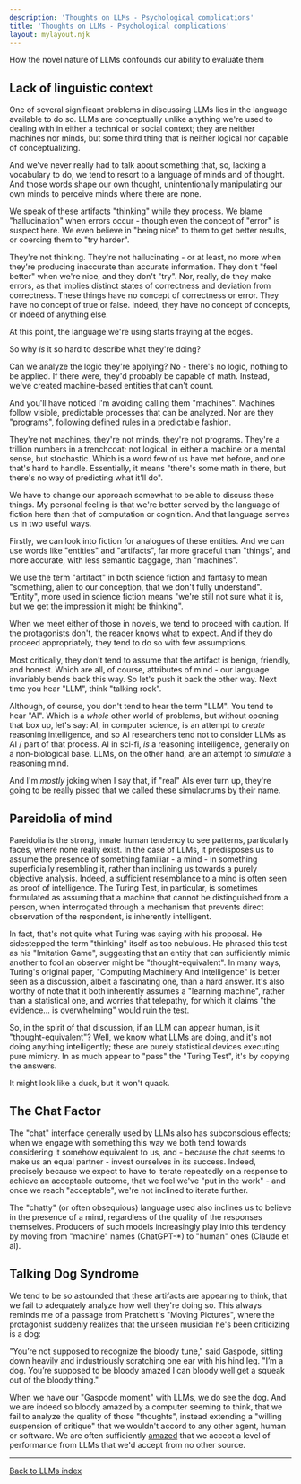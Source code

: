 ```yaml
---
description: 'Thoughts on LLMs - Psychological complications'
title: 'Thoughts on LLMs - Psychological complications'
layout: mylayout.njk
---
```


How the novel nature of LLMs confounds our ability to evaluate them

## Lack of linguistic context

One of several significant problems in discussing LLMs lies in the language available to do so. LLMs are conceptually unlike anything we're used to dealing with in either a technical or social context; they are neither machines nor minds, but some third thing that is neither logical nor capable of conceptualizing.

And we've never really had to talk about something that, so, lacking a vocabulary to do, we tend to resort to a language of minds and of thought. And those words shape our own thought, unintentionally manipulating our own minds to perceive minds where there are none.

We speak of these artifacts "thinking" while they process. We blame "hallucination" when errors occur - though even the concept of "error" is suspect here. We even believe in "being nice" to them to get better results, or coercing them to "try harder".

They're not thinking. They're not hallucinating - or at least, no more when they're producing inaccurate than accurate information. They don't "feel better" when we're nice, and they don't "try". Nor, really, do they make errors, as that implies distinct states of correctness and deviation from correctness. These things have no concept of correctness or error. They have no concept of true or false. Indeed, they have no concept of concepts, or indeed of anything else.

At this point, the language we're using starts fraying at the edges.

So why *is* it so hard to describe what they're doing?

Can we analyze the logic they're applying? No - there's no logic, nothing to be applied. If there were, they'd probably be capable of math. Instead, we've created machine-based entities that can't count.

And you'll have noticed I'm avoiding calling them "machines". Machines follow visible, predictable processes that can be analyzed. Nor are they "programs", following defined rules in a predictable fashion.

They're not machines, they're not minds, they're not programs. They're a trillion numbers in a trenchcoat; not logical, in either a machine or a mental sense, but stochastic. Which is a word few of us have met before, and one that's hard to handle. Essentially, it means "there's some math in there, but there's no way of predicting what it'll do".

We have to change our approach somewhat to be able to discuss these things. My personal feeling is that we're better served by the language of fiction here than that of computation or cognition. And that language serves us in two useful ways.

Firstly, we can look into fiction for analogues of these entities. And we can use words like "entities" and "artifacts", far more graceful than "things", and more accurate, with less semantic baggage, than "machines".

We use the term "artifact" in both science fiction and fantasy to mean "something, alien to our conception, that we don't fully understand". "Entity", more used in science fiction means "we're still not sure what it is, but we get the impression it might be thinking".

When we meet either of those in novels, we tend to proceed with caution. If the protagonists don't, the reader knows what to expect. And if they do proceed appropriately, they tend to do so with few assumptions.

Most critically, they don't tend to assume that the artifact is benign, friendly, and honest. Which are all, of course, attributes of mind - our language invariably bends back this way. So let's push it back the other way. Next time you hear "LLM", think "talking rock".

Although, of course, you don't tend to hear the term "LLM". You tend to hear "AI". Which is a *whole* other world of problems, but without opening that box up, let's say: AI, in computer science, is an attempt to *create* reasoning intelligence, and so AI researchers tend not to consider LLMs as AI / part of that process. AI in sci-fi, *is* a reasoning intelligence, generally on a non-biological base. LLMs, on the other hand, are an attempt to *simulate* a reasoning mind.

And I'm *mostly* joking when I say that, if "real" AIs ever turn up, they're going to be really pissed that we called these simulacrums by their name.

## Pareidolia of mind

Pareidolia is the strong, innate human tendency to see patterns, particularly faces, where none really exist. In the case of LLMs, it predisposes us to assume the presence of something familiar - a mind - in something superficially resembling it, rather than inclining us towards a purely objective analysis. Indeed, a sufficient resemblance to a mind is often seen as proof of intelligence. The Turing Test, in particular, is sometimes formulated as assuming that a machine that cannot be distinguished from a person, when interrogated through a mechanism that prevents direct observation of the respondent, is inherently intelligent.

In fact, that's not quite what Turing was saying with his proposal. He sidestepped the term "thinking" itself as too nebulous. He phrased this test as his "Imitation Game", suggesting that an entity that can sufficiently mimic another to fool an observer might be "thought-equivalent". In many ways, Turing's original paper, "Computing Machinery And Intelligence" is better seen as a discussion, albeit a fascinating one, than a hard answer. It's also worthy of note that it both inherently assumes a "learning machine", rather than a statistical one, and worries that telepathy, for which it claims "the evidence… is overwhelming" would ruin the test.

So, in the spirit of that discussion, if an LLM can appear human, is it "thought-equivalent"? Well, we know what LLMs are doing, and it's not doing anything intelligently; these are purely statistical devices executing pure mimicry. In as much appear to "pass" the "Turing Test", it's by copying the answers.

It might look like a duck, but it won't quack.

## The Chat Factor

The "chat" interface generally used by LLMs also has subconscious effects; when we engage with something this way we both tend towards considering it somehow equivalent to us, and - because the chat seems to make us an equal partner - invest ourselves in its success. Indeed, precisely because we expect to have to iterate repeatedly on a response to achieve an acceptable outcome, that we feel we've "put in the work" - and once we reach "acceptable", we're not inclined to iterate further.

The "chatty" (or often obsequious) language used also inclines us to believe in the presence of a mind, regardless of the quality of the responses themselves. Producers of such models increasingly play into this tendency by moving from "machine" names (ChatGPT-*) to "human" ones (Claude et al).

## Talking Dog Syndrome

We tend to be so astounded that these artifacts are appearing to think, that we fail to adequately analyze how well they're doing so. This always reminds me of a passage from Pratchett's "Moving Pictures", where the protagonist suddenly realizes that the unseen musician he's been criticizing is a dog:

"You’re not supposed to recognize the bloody tune," said Gaspode, sitting down heavily and industriously scratching one ear with his hind leg. "I’m a dog. You’re supposed to be bloody amazed I can bloody well get a squeak out of the bloody thing."

When we have our "Gaspode moment" with LLMs, we do see the dog. And we are indeed so bloody amazed by a computer seeming to think, that we fail to analyze the quality of those "thoughts", instead extending a "willing suspension of critique" that we wouldn't accord to any other agent, human or software. We are often sufficiently [amazed](https://en.wiktionary.org/wiki/amaze) that we accept a level of performance from LLMs that we'd accept from no other source.

---

[Back to LLMs index](..)
